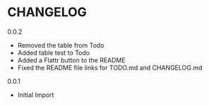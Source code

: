 # CHANGELOG

0.0.2

* Removed the table from Todo
* Added table test to Todo
* Added a Flattr button to the README
* Fixed the README file links for TODO.md and CHANGELOG.md

0.0.1

* Initial Import
